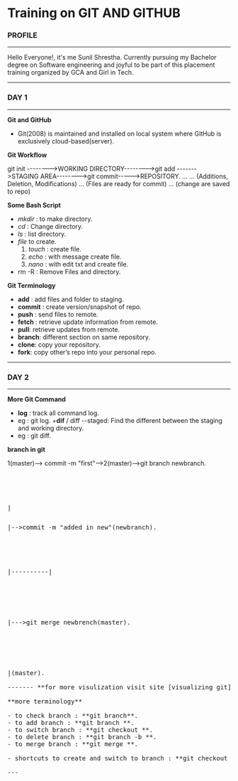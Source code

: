 # Training on GIT AND GITHUB

### PROFILE

---

Hello Everyone!, it's me Sunil Shrestha. Currently pursuing my Bachelor degree on Software engineering and joyful to be part of this placement training organized by GCA and Girl in Tech.

---

### DAY 1

---

**Git and GitHub**

- Git(2008) is maintained and installed on local system where GitHub is exclusively cloud-based(server).

**Git Workflow**

git init -------->WORKING DIRECTORY-------->git add ------->STAGING AREA-------->git commit----->REPOSITORY.
... ... (Additions, Deletion, Modifications) ... (Files are ready for commit) ... (change are saved to repo)

**Some Bash Script**

- _mkdir_ : to make directory.
- _cd_ : Change directory.
- _ls_ : list directory.
- _file_ to create.
  1. _touch_ : create file.
  1. _echo_ : with message create file.
  1. _nano_ : with edit txt and create file.
- rm -R : Remove Files and directory.

**Git Terminology**

- **add** : add files and folder to staging.
- **commit** : create version/snapshot of repo.
- **push** : send files to remote.
- **fetch** : retrieve update information from remote.
- **pull**: retrieve updates from remote.
- **branch**: different section on same repository.
- **clone**: copy your repository.
- **fork**: copy other’s repo into your personal repo.

---

### DAY 2

---

**More Git Command**

- **log** : track all command log.
- eg : git log. +**dif** / diff --staged: Find the different between the staging and working directory.
- eg : git diff.

**branch in git**

1(master)--> commit -m "first"-->2(master)-->git branch newbranch.

<pre><pre><pre><pre><pre><pre>|<pre><pre>|-->commit -m "added in new"(newbranch).
<pre><pre><pre><pre><pre><pre>|----------|
<pre><pre><pre><pre><pre><pre><pre>|--->git merge newbrench(master).
<pre><pre><pre><pre><pre><pre><pre>|(master).

------- **for more visulization visit site [visualizing git](http://git-school.github.io/visualizing-git/)**-------

**more terminology**

- to check branch : **git branch**.
- to add branch : **git branch <branch name>**.
- to switch branch : **git checkout <branch name>**.
- to delete branch : **git branch -b <branch name>**.
- to merge branch : **git merge <branch name>**.

- shortcuts to create and switch to branch : **git checkout -b <branch name>**.

---
